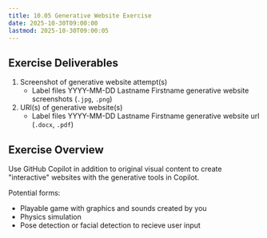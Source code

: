```yaml
---
title: 10.05 Generative Website Exercise
date: 2025-10-30T09:00:00
lastmod: 2025-10-30T09:00:05
---
```


## Exercise Deliverables

1. Screenshot of generative website attempt(s)
   - Label files YYYY-MM-DD Lastname Firstname generative website screenshots (`.jpg`, `.png`)
2. URl(s) of generative website(s)
   - Label files YYYY-MM-DD Lastname Firstname generative website url (`.docx`, `.pdf`)

## Exercise Overview

Use GitHub Copilot in addition to original visual content to create "interactive" websites with the generative tools in Copilot.

Potential forms:

- Playable game with graphics and sounds created by you
- Physics simulation
- Pose detection or facial detection to recieve user input
